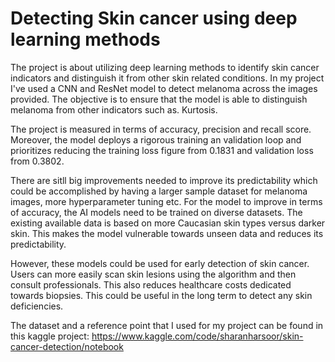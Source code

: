 # Detecting Skin cancer using deep learning methods

The project is about utilizing deep learning methods to identify skin cancer indicators and distinguish it from other skin related conditions. In my project I've used a CNN and ResNet model to detect melanoma across the images provided. The objective is to ensure that the model is able to distinguish melanoma from other indicators such as. Kurtosis. 

The project is measured in terms of accuracy, precision and recall score. Moreover, the model deploys a rigorous training an validation loop and prioritizes reducing the training loss figure from 0.1831 and validation loss from 0.3802.

There are sitll big improvements needed to improve its predictability which could be accomplished by having a larger sample dataset for melanoma images, more hyperparameter tuning etc. For the model to improve in terms of accuracy, the AI models need to be trained on diverse datasets. The existing available data is based on more Caucasian skin types versus darker skin. This makes the model vulnerable towards unseen data and reduces its predictability.

However, these models could be used for early detection of skin cancer. Users can more easily scan skin lesions using the algorithm and then consult professionals. This also reduces healthcare costs dedicated towards biopsies. This could be useful in the long term to detect any skin deficiencies.

The dataset and a reference point that I used for my project can be found in this kaggle project: https://www.kaggle.com/code/sharanharsoor/skin-cancer-detection/notebook

